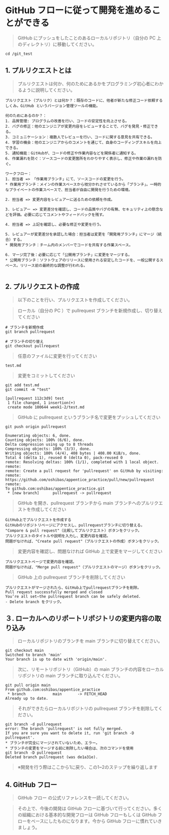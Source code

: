 # GitHub フローに従って開発を進めることができる
> GitHub にプッシュをしたことのあるローカルリポジトリ（自分の PC 上のディレクトリ）に移動してください。
```ubuntu
cd /git_test
```
## 1. プルリクエストとは
> プルリクエストは何か、何のためにあるかをプログラミング初心者にわかるように説明してください。
```ubuntu
プルリクエスト（プルリク）とは何か？：既存のコードに、他者が新たな修正コード依頼するしくみ。GitHub というバージョン管理ツールの機能。

何のためにあるのか？：
1. 品質管理: プログラムの改善を行い、コードの安定性を向上させる。
2. バグの修正：他のエンジニアが変更内容をレビューすることで、バグを発見・修正できる。
3. コミュニケーション：複数人でレビューを行い、コードに関する意見を共有できる。
4. 学習の機会：他のエンジニアからのコメントを通じて、自身のコーディングスキルを向上できる。
5. 通知機能：GitHubが、コードの修正や作業内容などを関係者に通知する。
6. 作業漏れを防ぐ：ソースコードの変更箇所をわかりやすく表示し、修正や作業の漏れを防ぐ。

ワークフロー：
1. 担当者 => 「作業用ブランチ」にて、ソースコードの変更を行う。
* 作業用ブランチ：メインの作業スペースから枝分かれさせているから「ブランチ」。一時的なプライベートの作業スペースで、担当者が自由に開発を行うための環境。

2. 担当者 => 変更内容をレビュアーに送るための依頼を作成。

3. レビュアー => 変更差分を確認し、コードの品質やバグの有無、セキュリティ上の懸念などを評価。必要に応じてコメントやフィードバックを残す。

4. 担当者 => 上記を確認し、必要な修正や変更を行う。

5. レビュアーが変更差分を承認した場合：担当者は変更を「開発用ブランチ」にマージ（統合）する。
* 開発用ブランチ：チーム内のメンバーでコードを共有する作業スペース。

6. マージ完了後：必要に応じて「公開用ブランチ」に変更をマージする。
* 公開用ブランチ：ソフトウェアのリリースに使用される安定したコードを、一般公開するスペース。リリース前の最終的な調整が行われる。


```
## 2. プルリクエストの作成
>以下のことを行い、プルリクエストを作成してください。

> ローカル（自分の PC ）で pullrequest ブランチを新規作成し、切り替えてください
```ubuntu
# ブランチを新規作成
git branch pullrequest

# ブランチの切り替え
git checkout pullrequest
```
> 任意のファイルに変更を行ってください
```ubuntu
test.md
```
> 変更をコミットしてください
```ubuntu
git add test.md
git commit -m "test"

[pullrequest 112c3d9] test
 1 file changed, 1 insertion(+)
 create mode 100644 week1-2/test.md
```
> GitHub に pullrequest というブランチ名で変更をプッシュしてください
```ubuntu
git push origin pullrequest

Enumerating objects: 6, done.
Counting objects: 100% (6/6), done.
Delta compression using up to 8 threads
Compressing objects: 100% (3/3), done.
Writing objects: 100% (4/4), 408 bytes | 408.00 KiB/s, done.
Total 4 (delta 1), reused 0 (delta 0), pack-reused 0
remote: Resolving deltas: 100% (1/1), completed with 1 local object.
remote:
remote: Create a pull request for 'pullrequest' on GitHub by visiting:
remote:      https://github.com/oshibas/appentice_practice/pull/new/pullrequest
remote:
To github.com:oshibas/appentice_practice.git
 * [new branch]      pullrequest -> pullrequest
```
> GitHub を開き、pullrequest ブランチから main ブランチへのプルリクエストを作成してください
```ubuntu
GitHub上でプルリクエストを作成する
GitHubのリポジトリページにアクセスし、pullrequestブランチに切り替える。
"Compare & pull request"（比較してプルリクエスト）ボタンをクリック。
プルリクエストのタイトルや説明を入力し、変更内容を確認。
問題がなければ、"Create pull request"（プルリクエストの作成）ボタンをクリック。
```
> 変更内容を確認し、問題なければ GitHub 上で変更をマージしてください
```ubuntu
プルリクエストページで変更内容を確認。
問題がなければ、"Merge pull request"（プルリクエストのマージ）ボタンをクリック。
```
> GitHub 上の pullrequest ブランチを削除してください
```ubuntu
プルリクエストがマージされたら、GitHub上でpullrequestブランチを削除。
Pull request successfully merged and closed
You’re all set—the pullrequest branch can be safely deleted.
- Delete branch をクリック。
```
## ３. ローカルへのリポートリポジトリの変更内容の取り込み
> ローカルリポジトリのブランチを main ブランチに切り替えてください。
```ubuntu
git checkout main
Switched to branch 'main'
Your branch is up to date with 'origin/main'.
```
> 次に、リモートリポジトリ（GitHub）の main ブランチの内容をローカルリポジトリの main ブランチに取り込んでください。
```ubuntu
git pull origin main
From github.com:oshibas/appentice_practice
 * branch            main       -> FETCH_HEAD
Already up to date.
```
> それができたらローカルリポジトリの pullrequest ブランチを削除してください。
```ubuntu
git branch -d pullrequest
error: The branch 'pullrequest' is not fully merged.
If you are sure you want to delete it, run 'git branch -D pullrequest'.
* ブランチが完全にマージされていないため、エラー。
* ブランチの変更をマージする前に削除したい場合は、次のコマンドを使用
git branch -D pullrequest
Deleted branch pullrequest (was de1a31e).

```
> ※開発を行う際はここから1に戻り、この1~2のステップを繰り返します

## 4. GitHub フロー
> GitHub フロー の公式リファレンスを一読してください。

> その上で、今後の開発は GitHub フローに基づいて行ってください。多くの組織における基本的な開発フローは GitHub フローもしくは GitHub フローをベースにしたものになります。今から GitHub フローに慣れていきましょう。

